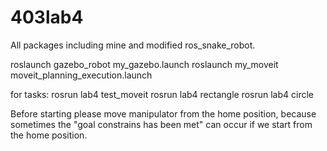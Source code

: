 # 403lab4

All packages including mine and modified ros_snake_robot.

roslaunch gazebo_robot my_gazebo.launch
roslaunch my_moveit moveit_planning_execution.launch

for tasks:
  rosrun lab4 test_moveit
  rosrun lab4 rectangle
  rosrun lab4 circle

Before starting please move manipulator from the home position, because sometimes the "goal constrains has been met" can occur if we start from the home position.

